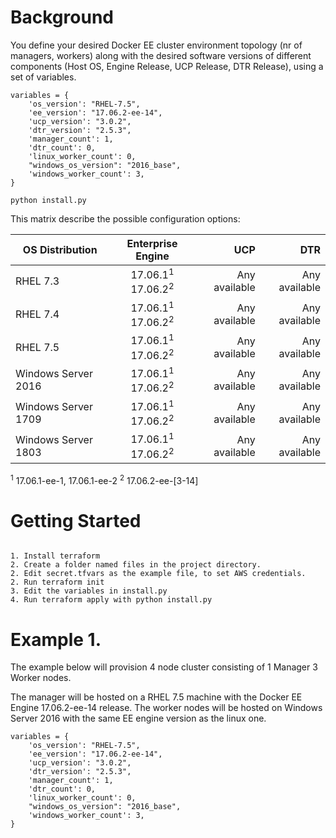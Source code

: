 
# Background

You define your desired Docker EE cluster environment topology (nr of managers, workers) along 
with the desired software versions of different components (Host OS, Engine Release, UCP Release, DTR Release),
using a set of variables.


```
variables = {
    'os_version': "RHEL-7.5",
    'ee_version': "17.06.2-ee-14",
    'ucp_version': "3.0.2",
    'dtr_version': "2.5.3",
    'manager_count': 1,
    'dtr_count': 0,
    'linux_worker_count': 0,
    "windows_os_version": "2016_base",
    'windows_worker_count': 3,
}
```

```
python install.py
```

This matrix describe the possible configuration options:


| OS Distribution        | Enterprise Engine           | UCP  | DTR |
| ------------- |:-------------:| -----:| -----:|
| RHEL 7.3      | 17.06.1<sup>1</sup> 17.06.2<sup>2</sup>  | Any available | Any available |
| RHEL 7.4      | 17.06.1<sup>1</sup> 17.06.2<sup>2</sup>      |   Any available | Any available |
| RHEL 7.5 | 17.06.1<sup>1</sup> 17.06.2<sup>2</sup>      |    Any available | Any available |
| Windows Server 2016 | 17.06.1<sup>1</sup> 17.06.2<sup>2</sup>     |    Any available | Any available |
| Windows Server 1709 | 17.06.1<sup>1</sup> 17.06.2<sup>2</sup>      |    Any available | Any available |
| Windows Server 1803 | 17.06.1<sup>1</sup> 17.06.2<sup>2</sup>      |    Any available | Any available |

<sup>1</sup> 17.06.1-ee-1, 17.06.1-ee-2
<sup>2</sup> 17.06.2-ee-[3-14]



# Getting Started
 
```

1. Install terraform
2. Create a folder named files in the project directory.
2. Edit secret.tfvars as the example file, to set AWS credentials.
2. Run terraform init
3. Edit the variables in install.py
4. Run terraform apply with python install.py

```

# Example 1.

The example below will provision 4 node cluster consisting of 1 Manager 3 Worker nodes.

The manager will be hosted on a RHEL 7.5 machine with the Docker EE Engine 17.06.2-ee-14 release.
The worker nodes will be hosted on Windows Server 2016 with the same EE engine version as the linux one.

```
variables = {
    'os_version': "RHEL-7.5",
    'ee_version': "17.06.2-ee-14",
    'ucp_version': "3.0.2",
    'dtr_version': "2.5.3",
    'manager_count': 1,
    'dtr_count': 0,
    'linux_worker_count': 0,
    "windows_os_version": "2016_base",
    'windows_worker_count': 3,
}
```
